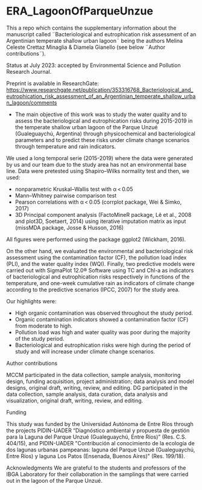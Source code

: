 # ERA_LagoonOfParqueUnzue
This a repo which contains the supplementary information about the manuscript called ¨Bacteriological and eutrophication risk assessment of an Argentinian temperate shallow urban lagoon¨ being the authors Melina Celeste Crettaz Minaglia & Diamela Gianello (see below ¨Author contributions¨).

Status at July 2023: accepted by Environmental Science and Pollution Research Journal.

Preprint is available in ResearchGate: https://www.researchgate.net/publication/353316768_Bacteriological_and_eutrophication_risk_assessment_of_an_Argentinian_temperate_shallow_urban_lagoon/comments

* The main objective of this work was to study the water quality and to assess the bacteriological and eutrophication risks during 2015-2019 in the temperate shallow urban lagoon of the Parque Unzué (Gualeguaychú, Argentina) through physicochemical and bacteriological parameters and to predict these risks under climate change scenarios through temperature and rain indicators. 

We used a long temporal serie (2015-2019) where the data were generated by us and our team due to the study area has not an environmental base line. Data were pretested using Shapiro–Wilks normality test and then, we used:

* nonparametric Kruskal–Wallis test with α < 0.05
* Mann–Whitney pairwise comparison test
* Pearson correlations with α < 0.05 (corrplot package, Wei & Simko, 2017)
* 3D Principal component analysis (FactoMineR package, Lê et al., 2008 and plot3D, Soetaert, 2014) using iterative imputation matrix as input (missMDA package, Josse & Husson, 2016)

All figures were performed using the package ggplot2 (Wickham, 2016). 

On the other hand, we evaluated the environmental and bacteriological risk assessment using the contamination factor (CF), the pollution load index (PLI), and the water quality index (WQI). Finally, two predictive models were carried out with SigmaPlot 12.0® Software using TC and Chl-a as indicators of bacteriological and eutrophication risks respectively  in functions of the temperature, and one-week cumulative rain as indicators of climate change according to the predictive scenarios (IPCC, 2007) for the study area.


Our highlights were:

* High organic contamination was observed throughout the study period.
* Organic contamination indicators showed a contamination factor (CF) from moderate to high.
* Pollution load was high and water quality was poor during the majority of the study period.
* Bacteriological and eutrophication risks were high during the period of study and will increase under climate change scenarios.


Author contributions

MCCM participated in the data collection, sample analysis, monitoring design, funding acquisition, project administration; data analysis and model designs, original draft, writing, review, and editing.
DG participated in the data collection, sample analysis, data curation, data analysis and visualization, original draft, writing, review, and editing.


Funding

This study was funded by the Universidad Autónoma de Entre Ríos through the projects PIDIN-UADER “Diagnóstico ambiental y propuesta de gestión para la Laguna del Parque Unzué (Gualeguaychú, Entre Ríos)” (Res. C.S. 404/15), and PIDIN-UADER   "Contribución al conocimiento de la ecología de dos lagunas urbanas pampeanas: laguna del Parque Unzué (Gualeguaychú, Entre Ríos) y laguna Los Patos (Ensenada, Buenos Aires)" (Res. 199/18).

Acknowledgments
We are grateful to the students and professors of the IBGA Laboratory for their collaboration in the samplings that were carried out in the lagoon of the Parque Unzué. 


